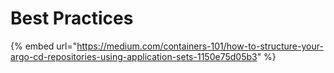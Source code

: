 # Best Practices

{% embed url="https://medium.com/containers-101/how-to-structure-your-argo-cd-repositories-using-application-sets-1150e75d05b3" %}
